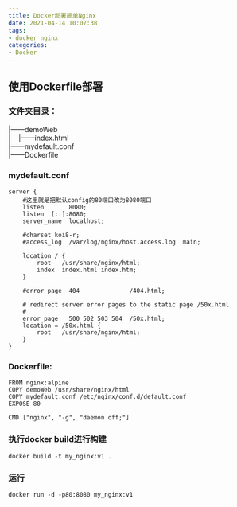 ```yaml
---
title: Docker部署简单Nginx
date: 2021-04-14 10:07:38
tags:
- docker nginx
categories:
- Docker
---
```


## 使用Dockerfile部署

### 文件夹目录：

|——demoWeb<br>
|&nbsp;&nbsp;&nbsp;&nbsp;|——index.html<br/>
|——mydefault.conf<br/>
|——Dockerfile

<!--more-->
### mydefault.conf
```
server {
    #这里就是把默认config的80端口改为8080端口
    listen       8080;
    listen  [::]:8080;
    server_name  localhost;

    #charset koi8-r;
    #access_log  /var/log/nginx/host.access.log  main;

    location / {
        root   /usr/share/nginx/html;
        index  index.html index.htm;
    }

    #error_page  404              /404.html;

    # redirect server error pages to the static page /50x.html
    #
    error_page   500 502 503 504  /50x.html;
    location = /50x.html {
        root   /usr/share/nginx/html;
    }
}
```

### Dockerfile:
```
FROM nginx:alpine
COPY demoWeb /usr/share/nginx/html
COPY mydefault.conf /etc/nginx/conf.d/default.conf
EXPOSE 80

CMD ["nginx", "-g", "daemon off;"]
```

### 执行docker build进行构建
```
docker build -t my_nginx:v1 .
```

### 运行
```
docker run -d -p80:8080 my_nginx:v1
```
